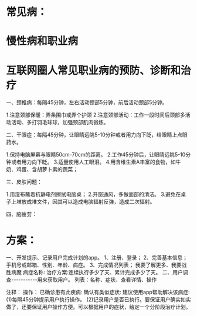 # 常见病：

# 慢性病和职业病
# 互联网圈人常见职业病的预防、诊断和治疗

一、颈椎病：每隔45分钟，左右活动颈部5分钟，前后活动颈部5分钟。

1.注意颈部保暖：弄条围巾或弄个护颈
2.注意颈部活动：工作一段时间后颈部多活动活动、多打羽毛球球，加强颈部肌肉锻炼。

二、干眼症：每隔45分钟，让眼睛远眺5-10分钟或者用力向下眨，给眼睛上点眼药水。

1.保持电脑屏幕与眼睛50cm-70cm的距离。
2.工作45分钟后，让眼睛远眺5-10分钟或者用力向下眨。
3.适量使用人工眼泪。
4.用含维生素A丰富的食物，如牛奶、鸡蛋、含胡萝卜素的蔬菜；

三、皮肤问题：

1.用湿布蘸着抗静电剂擦拭电脑桌；
2.开窗通风，多做面部的清洁。
3.避免在桌子上堆放成堆文件，因其可以造成电脑辐射反弹，造成二次辐射。

四、脑疲劳：


# 方案：
一、开发提示、记录用户完成计划的app。
1、注册、登录；
2、完善基本信息；手机号或邮箱、性别、年龄、病症。
3、完成情况列表；
  我要了解更多、我要战胜病魔
  病症名称:
    治疗方案:连续执行多少了天、累计完成多少了天。
二、用户调查-----------用来获取用户。
列表：名称、症状、查看详情、操作

注释：
  操作：
    已确诊患有此疾病:
    确认有类似症状:
  建议使用app帮助解决该病症:
  (1)每隔45分钟提示用户执行操作。
  (2)记录用户是否已执行。要保证用户确实如实做了，还要保证用户操作方便。可以根据用户的症状，给定一个分阶段治疗计划。




